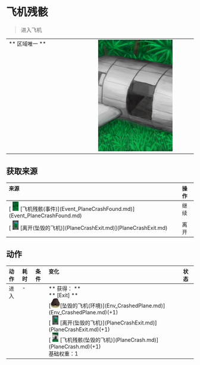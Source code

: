 # 飞机残骸  
> 进入飞机  
  
<table class="table table-bordered"><tbody><tr ><td  style="width:80%;text-align:left;vertical-align:top;" >** 区域唯一 **</td><td  style="width:20%;text-align:left;vertical-align:top;" ><div style="width:300px;display:inline-block;text-align:center"><img decoding="async" src="Sprite/PlaneCrashed.png" href="a.md" style="max-width:300px;max-height:300px;"></div></td></tr></tbody></tbody></table>  
  
## 获取来源  
<table class="table table-bordered"><thead><tr ><th  style="text-align:left;vertical-align:top;" >来源</th><th  style="text-align:left;vertical-align:top;" >操作</th></tr></thead><tr ><td  style="text-align:left;vertical-align:top;" >[<div style="width:25px;display:inline-block;text-align:center"><img decoding="async" src="Sprite/Wetlands.png" href="a.md" style="max-width:25px;max-height:25px;"></div>[飞机残骸(事件)](Event_PlaneCrashFound.md)](Event_PlaneCrashFound.md)</td><td  style="text-align:left;vertical-align:top;" >继续</td></tr><tr ><td  style="text-align:left;vertical-align:top;" >[<div style="width:25px;display:inline-block;text-align:center"><img decoding="async" src="Sprite/PlaneExit.png" href="a.md" style="max-width:25px;max-height:25px;"></div>[离开(坠毁的飞机)](PlaneCrashExit.md)](PlaneCrashExit.md)</td><td  style="text-align:left;vertical-align:top;" >离开</td></tr></tbody></table>  
  
## 动作  
<table class="table table-bordered"><thead><tr ><th  style="text-align:left;vertical-align:top;" >动作</th><th  style="text-align:left;vertical-align:top;" >耗时</th><th  style="text-align:left;vertical-align:top;" >条件</th><th  style="text-align:left;vertical-align:top;" >变化</th><th  style="text-align:left;vertical-align:top;" >状态</th></tr></thead><tr ><td  style="text-align:left;vertical-align:top;" >进入<br></td><td  style="text-align:left;vertical-align:top;" >-</td><td  style="text-align:left;vertical-align:top;" ></td><td  style="text-align:left;vertical-align:top;" >** 获得： **<br>** [Exit]  **<br>  [<div style="width:25px;display:inline-block;text-align:center"><img decoding="async" src="Sprite/Kiln.png" href="a.md" style="max-width:25px;max-height:25px;"></div>[坠毁的飞机(环境)](Env_CrashedPlane.md)](Env_CrashedPlane.md)(+1)<br>  [<div style="width:25px;display:inline-block;text-align:center"><img decoding="async" src="Sprite/PlaneExit.png" href="a.md" style="max-width:25px;max-height:25px;"></div>[离开(坠毁的飞机)](PlaneCrashExit.md)](PlaneCrashExit.md)(+1)<br>  [<div style="width:25px;display:inline-block;text-align:center"><img decoding="async" src="Sprite/PlaneCrashed.png" href="a.md" style="max-width:25px;max-height:25px;"></div>[飞机残骸(坠毁的飞机)](PlaneCrash.md)](PlaneCrash.md)(+1)<br>基础权重：1</td><td  style="text-align:left;vertical-align:top;" ></td></tr></tbody></table>  
  


<script>document.title="飞机残骸 - 卡牌生存百科 Card Survival Wiki";</script>